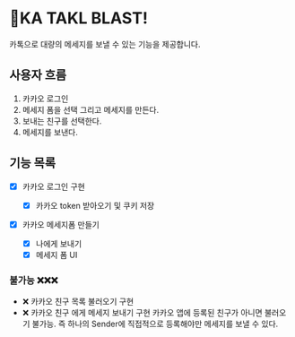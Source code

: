 # 🚀KA TAKL BLAST!

카톡으로 대량의 메세지를 보낼 수 있는 기능을 제공합니다.

## 사용자 흐름

1. 카카오 로그인
2. 메세지 폼을 선택 그리고 메세지를 만든다.
3. 보내는 친구를 선택한다.
4. 메세지를 보낸다.

## 기능 목록

- [x] 카카오 로그인 구현
  - [x] 카카오 token 받아오기 및 쿠키 저장
- [x] 카카오 메세지폼 만들기

  - [x] 나에게 보내기
  - [x] 메세지 폼 UI

### 불가능 ❌❌❌

- ❌ 카카오 친구 목록 불러오기 구현
- ❌ 카카오 친구 에게 메세지 보내기 구현
  카카오 앱에 등록된 친구가 아니면 불러오기 불가능. 즉 하나의 Sender에 직접적으로 등록해야만 메세지를 보낼 수 있다.
